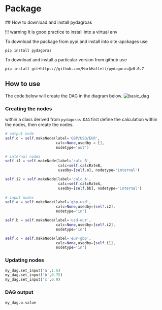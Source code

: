 # Package

## How to download and install pydagroas


!!! warning
    It is good practice to install into a virtual env

To download the package from pypi and install into site-apckages use

    pip install pydagoras

To download and install a particular version from github use

    pip install git+https://github.com/MarkHallett/pydagoras@v0.0.7



## How to use

The code below will create the DAG in the diagram below.
![basic_dag](images/basic_dag.png "basic_dag")

### Creating the nodes

within a class derived from `pydagoras.DAG` first define the calculation within the nodes, then create the nodes.

``` python title='creating nodes', linenums='1'
# output node
self.o = self.makeNode(label='GBP/USD/EUR',
                       calc=None,usedby = [],
                       nodetype='out')

# internal nodes
self.i1 = self.makeNode(label='calc_B',
                        calc=self.calcRateB,
                        usedby=[self.o], nodetype='internal')

self.i2 = self.makeNode(label='calc_A',
                        calc=self.calcRateA,
                        usedby=[self.bb], nodetype='internal')
        
# input nodes
self.a = self.makeNode(label='gbp-usd',
                       calc=None,usedby=[self.i2], 
                       nodetype='in')

self.b = self.makeNode(label='usd-eur',
                       calc=None,usedby=[self.i2], 
                       nodetype='in')

self.c = self.makeNode(label='eur-gbp',
                       calc=None,usedby=[self.i1], 
                       nodetype='in')
```
### Updating nodes
``` python title='updating nodes', linenums='1'
my_dag.set_input('a',1.5)
my_dag.set_input('b',0.75)
my_dag.set_input('c',0.9)
```

### DAG output
``` python title='DAG output value', linenums='1'
my_dag.o.value
```






